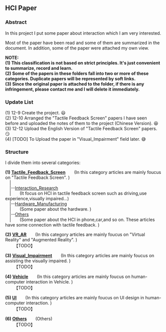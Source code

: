 ## HCI Paper ##

### Abstract ###
In this project I put some paper about interaction which I am very interested.

Most of the paper have been read and some of them are summarized in the document. 
In addition, some of the paper were attached my own view.
  
**NOTE:**   
**(1) This classification is not based on strict principles. It's just convenient to summarize, record and learn.**    
**(2) Some of the papers in these folders fall into two or more of these categories. Duplicate papers will be represented by soft links.**    
**(3) Since the original paper is attached to the folder, if there is any infringement, please contact me and I will delete it immediately.**    

  
  
### Update List ###
(1) 12-9 Create the project.  :smiley:  
(2) 12-10 Arranged the "Tactile Feedback Screen" papers I have seen before and uploaded the notes of them to the project (Chinese Version).  :laughing:  
(3) 12-12 Upload the English Version of "Tactile Feedback Screen" papers.  :smirk:  
(4) [TODO] To Upload the paper in "Visual_Impairment" field later.  :sweat_smile:  
  
  
### Structure ###
I divide them into several categories:
    
**(1) [Tactile_Feedback_Screen](https://github.com/ashjpo/HCI_paper/tree/master/Tactile_Feedback_Screen)**&ensp;&ensp;&ensp;&ensp;(In this category articles are mainly foucus on "Tactile Feedback Screen". )  
    &ensp;&ensp;|        
    &ensp;&ensp;|--[Interaction_Research](https://github.com/ashjpo/HCI_paper/tree/master/Tactile_Feedback_Screen/Interaction_Research)  
    &ensp;&ensp;|&ensp;&ensp;&ensp;&ensp;(It focus on HCI in tactile feedback screen such as driving,use experience,visually impaired...)  
    &ensp;&ensp;|--[Hardware_Manufacturing](https://github.com/ashjpo/HCI_paper/tree/master/Tactile_Feedback_Screen/Hardware_Manufacturing)   
    &ensp;&ensp;|&ensp;&ensp;&ensp;&ensp;(Some paper about the hardware. )  
    &ensp;&ensp;|--[Others](https://github.com/ashjpo/HCI_paper/tree/master/Tactile_Feedback_Screen/Others)    
    &ensp;&ensp;|&ensp;&ensp;&ensp;&ensp;(Some paper about the HCI in phone,car,and so on. These articles have some connection with tactile feedback. )  
  
  


  
**(2) [VR_AR](https://github.com/ashjpo/HCI_paper/tree/master/VR_AR)**&ensp;&ensp;&ensp;&ensp;(In this category articles are mainly foucus on "Virtual Reality" and "Augmented Reality". )  
&ensp;&ensp;&ensp;&ensp;【TODO】
  
  


  
**(3) [Visual_Impairment](https://github.com/ashjpo/HCI_paper/tree/master/Visual_Impairment)**&ensp;&ensp;&ensp;&ensp;(In this category articles are mainly foucus on assisting the visually impaired. )  
&ensp;&ensp;&ensp;&ensp;【TODO】
  
  


  
**(4) [Vehicle](https://github.com/ashjpo/HCI_paper/tree/master/Vehicle)**&ensp;&ensp;&ensp;&ensp;(In this category articles are mainly foucus on human-computer interaction in Vehicle. )  
&ensp;&ensp;&ensp;&ensp;【TODO】    
  
  


  
**(5) [UI](https://github.com/ashjpo/HCI_paper/tree/master/UI)**&ensp;&ensp;&ensp;&ensp;(In this category articles are mainly foucus on UI design in human-computer interaction. )  
&ensp;&ensp;&ensp;&ensp;【TODO】    
  
  


  
**(6) [Others](https://github.com/ashjpo/HCI_paper/tree/master/Others)**&ensp;&ensp;&ensp;&ensp;(Others)  
&ensp;&ensp;&ensp;&ensp;【TODO】    